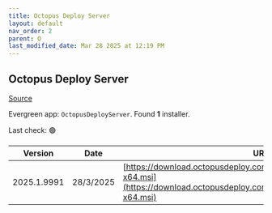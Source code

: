 ```yaml
---
title: Octopus Deploy Server
layout: default
nav_order: 2
parent: O
last_modified_date: Mar 28 2025 at 12:19 PM
---
```


## Octopus Deploy Server

[Source](https://octopus.com/)

Evergreen app: `OctopusDeployServer`. Found **1** installer.

Last check: 🟢

| Version     | Date      | URI                                                                                                                                              |
| ----------- | --------- | ------------------------------------------------------------------------------------------------------------------------------------------------ |
| 2025.1.9991 | 28/3/2025 | [https://download.octopusdeploy.com/octopus/Octopus.2025.1.9991-x64.msi](https://download.octopusdeploy.com/octopus/Octopus.2025.1.9991-x64.msi) |
